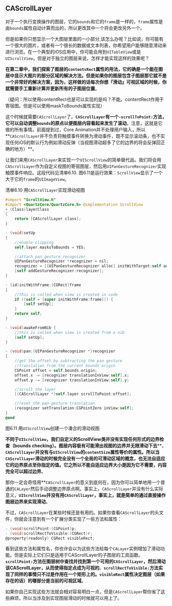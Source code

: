 ## CAScrollLayer

对于一个执行变换操作的图层，它的`bounds`和它的`frame`是一样的，`frame`属性是由`bounds`属性自动计算而出的，所以更改其中一个将会更改另外一个。

但是如果你只想显示一个大图层里面的一小部分,该怎么办呢？比如说，你可能有一个很大的图片，或者有一个很长的数据或文本列表，你希望用户能够随意滑动来进行浏览。在一个典型的iOS应用中，你可能会用到`UITableView`或是`UIScrollView`，但是对于独立的图层来说，怎样才能实现这样的效果呢？

**在第二章中，我们探索了图层的`contentsRect`属性的用法，它的确是一个能在图层中显示大图片的部分区域的解决方法。但是如果你的图层包含子图层那它就不是一个非常好的解决方案，因为，这样做的话每次你想『滑动』可视区域的时候，你就需要手工重新计算并更新所有的子图层位置**。

（疑问：所以使用contentRect也是可以实现的是吗？不能。contentRect作用于寄宿图。但是可以使用maskToBounds属性实现）

这个时候就需要`CAScrollLayer`了。**`CAScrollLayer`有一个`-scrollToPoint:`方法，它可以自动调整`bounds`的原点以便图层内容看起来发生了滚动**。注意，这就是它做的所有事情。前面提到过，Core Animation并不处理用户输入，所以**`CAScrollLayer`并不负责将触摸事件转换为滑动事件，既不显示滚动条，也不实现任何iOS的默认行为例如滑动反弹（当视图滑动超多了它的边界的将会反弹回正确的地方）**。

让我们来用`CAScrollLayer`来实现一个`UIScrollView`的简单替代品。我们将会用`CAScrollLayer`作为自定义视图的寄宿图层，然后用`UIPanGestureRecognizer`实现触摸事件响应。这段代码见清单6.10. 图6.11是运行效果：`ScrollView`显示了一个大于它的`frame`的`UIImageView`。

清单6.10 用`CAScrollLayer`实现滑动视图

```objective-c
#import "ScrollView.h"
#import <QuartzCore/QuartzCore.h> @implementation ScrollView
+ (Class)layerClass
{
    return [CAScrollLayer class];
}

- (void)setUp
{
    //enable clipping
    self.layer.masksToBounds = YES;

    //attach pan gesture recognizer
    UIPanGestureRecognizer *recognizer = nil;
    recognizer = [[UIPanGestureRecognizer alloc] initWithTarget:self action:@selector(pan:)];
    [self addGestureRecognizer:recognizer];
}

- (id)initWithFrame:(CGRect)frame
{
    //this is called when view is created in code
    if ((self = [super initWithFrame:frame])) {
        [self setUp];
    }
    return self;
}

- (void)awakeFromNib {
    //this is called when view is created from a nib
    [self setUp];
}

- (void)pan:(UIPanGestureRecognizer *)recognizer
{
    //get the offset by subtracting the pan gesture
    //translation from the current bounds origin
    CGPoint offset = self.bounds.origin;
    offset.x -= [recognizer translationInView:self].x;
    offset.y -= [recognizer translationInView:self].y;

    //scroll the layer
    [(CAScrollLayer *)self.layer scrollToPoint:offset];

    //reset the pan gesture translation
    [recognizer setTranslation:CGPointZero inView:self];
}
@end
```

图6.11 用`UIScrollView`创建一个凑合的滑动视图

**不同于`UIScrollView`，我们自定义的ScrollView类并没有实现任何形式的边界检查（bounds checking）。图层内容极有可能滑出视图的边界并无限滑动下去****。**`CAScrollLayer`并没有与`UIScrollView`的`contentSize`属性等价的属性。所以当`CAScrollLayer`滑动的时候完全没有一个全局的可滑动区域的概念，也无法自适应它的边界原点至你指定的值。它之所以不能自适应边界大小是因为它不需要，内容完全可以超过边界**。

那你一定会奇怪用**`CAScrollLayer`的意义到底何在，因为你可以简单地用一个普通的`CALayer`然后手动调整边界原点啊。事实上，`CAScrollLayer`并没有什么实际意义，**`UIScrollView`并没有用`CAScrollLayer`，事实上，就是简单的通过直接操作图层边界来实现滑动**。

不过，`CAScrollLayer`在某些时候还是有用的。如果你查看`CAScrollLayer`的头文件，你就会注意到有一个扩展分类实现了一些方法和属性：

```objective-c
- (void)scrollPoint:(CGPoint)p;
- (void)scrollRectToVisible:(CGRect)r;
@property(readonly) CGRect visibleRect;
```

看到这些方法和属性名，你也许会以为这些方法给每个`CALayer`实例增加了滑动功能。但是实际上它们只是适用于CAScrollLayer的子图层的工具函数。**`scrollPoint:`方法在图层树中查找并找到第一个可用的`CAScrollLayer`，然后滑动该CAScrollLayer，从而使得指定点成为可视的**。**`scrollRectToVisible:`方法实现了同样的事情只不过是作用在一个矩形上的。`visibleRect`属性决定图层（如果存在的话）的哪部分是当前的可视区域**。

如果你自己实现这些方法就会相对容易明白一点，但是`CAScrollLayer`帮你省了这些麻烦，所以当涉及到实现图层滑动的时候就可以用上了。